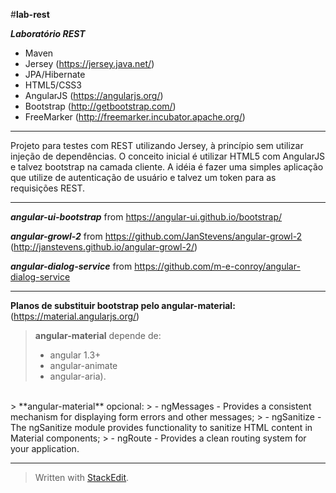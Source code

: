 #**lab-rest**

***Laboratório REST***


* Maven
* Jersey (https://jersey.java.net/)
* JPA/Hibernate
* HTML5/CSS3
* AngularJS (https://angularjs.org/)
* Bootstrap (http://getbootstrap.com/)
* FreeMarker (http://freemarker.incubator.apache.org/)

----------

Projeto para testes com REST utilizando Jersey, à princípio sem utilizar injeção de dependências.
O conceito inicial é utilizar HTML5 com AngularJS e talvez bootstrap na camada cliente.
A idéia é fazer uma simples aplicação que utilize de autenticação de usuário e talvez um token para as requisições REST.

----------

***angular-ui-bootstrap*** from https://angular-ui.github.io/bootstrap/

***angular-growl-2*** from https://github.com/JanStevens/angular-growl-2 (http://janstevens.github.io/angular-growl-2/)

***angular-dialog-service*** from https://github.com/m-e-conroy/angular-dialog-service

----------

**Planos de substituir bootstrap pelo angular-material:** (https://material.angularjs.org/)
> **angular-material** depende de: 
> - angular 1.3+
> - angular-animate
> -  angular-aria).

<br>
> **angular-material** opcional: 
> - ngMessages - Provides a consistent mechanism for displaying form errors and other messages;
> - ngSanitize - The ngSanitize module provides functionality to sanitize HTML content in Material components;
> - ngRoute - Provides a clean routing system for your application.

----------

> Written with [StackEdit](https://stackedit.io/).